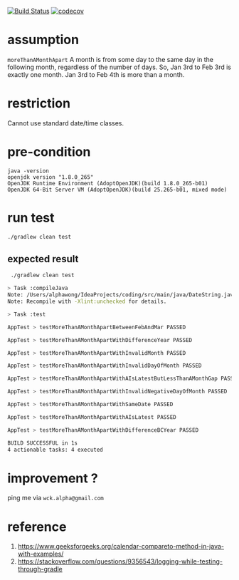 [![Build Status](https://travis-ci.com/AlphaWong/hello-java.svg?branch=master)](https://travis-ci.com/AlphaWong/hello-java)
[![codecov](https://codecov.io/gh/AlphaWong/hello-java/branch/master/graph/badge.svg)](https://codecov.io/gh/AlphaWong/hello-java)
# assumption
`moreThanAMonthApart` A month is from some day to the same day in the following month, regardless of the number of days. So, Jan 3rd to Feb 3rd is exactly one month. Jan 3rd to Feb 4th is more than a month.

# restriction
Cannot use standard date/time classes.

# pre-condition
```
java -version 
openjdk version "1.8.0_265"
OpenJDK Runtime Environment (AdoptOpenJDK)(build 1.8.0_265-b01)
OpenJDK 64-Bit Server VM (AdoptOpenJDK)(build 25.265-b01, mixed mode)
```

# run test
```sh
./gradlew clean test 
``` 
## expected result
```sh
 ./gradlew clean test                                   

> Task :compileJava
Note: /Users/alphawong/IdeaProjects/coding/src/main/java/DateString.java uses unchecked or unsafe operations.
Note: Recompile with -Xlint:unchecked for details.

> Task :test

AppTest > testMoreThanAMonthApartBetweenFebAndMar PASSED

AppTest > testMoreThanAMonthApartWithDifferenceYear PASSED

AppTest > testMoreThanAMonthApartWithInvalidMonth PASSED

AppTest > testMoreThanAMonthApartWithInvalidDayOfMonth PASSED

AppTest > testMoreThanAMonthApartWithAIsLatestButLessThanAMonthGap PASSED

AppTest > testMoreThanAMonthApartWithInvalidNegativeDayOfMonth PASSED

AppTest > testMoreThanAMonthApartWithSameDate PASSED

AppTest > testMoreThanAMonthApartWithAIsLatest PASSED

AppTest > testMoreThanAMonthApartWithDifferenceBCYear PASSED

BUILD SUCCESSFUL in 1s
4 actionable tasks: 4 executed
```

# improvement ?
ping me via `wck.alpha@gmail.com`

# reference
1. https://www.geeksforgeeks.org/calendar-compareto-method-in-java-with-examples/
1. https://stackoverflow.com/questions/9356543/logging-while-testing-through-gradle